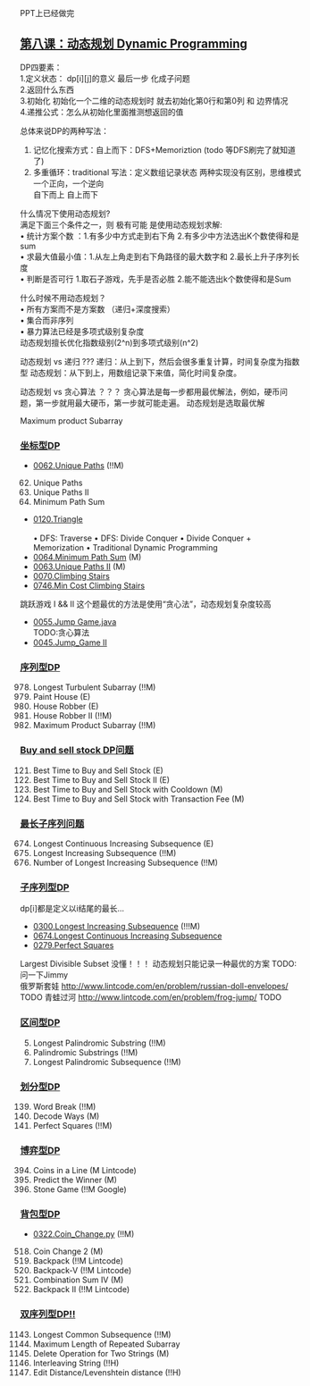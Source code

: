 PPT上已经做完
## [第八课：动态规划 Dynamic Programming]()
DP四要素：<br>
1.定义状态： dp[i][j]的意义  最后一步  化成子问题<br>
2.返回什么东西<br>
3.初始化  初始化一个二维的动态规划时 就去初始化第0行和第0列 和 边界情况 <br>
4.递推公式：怎么从初始化里面推测想返回的值<br>

总体来说DP的两种写法：<br>
1. 记忆化搜索方式：自上而下：DFS+Memoriztion   (todo 等DFS刷完了就知道了)<br>
2. 多重循环：traditional 写法：定义数组记录状态 两种实现没有区别，思维模式一个正向，一个逆向<br>
   自下而上  自上而下<br>

什么情况下使用动态规划?<br>
满足下面三个条件之一，则 极有可能 是使用动态规划求解: <br>
• 统计方案个数 ：1.有多少中方式走到右下角  2.有多少中方法选出K个数使得和是sum <br>
• 求最大值最小值：1.从左上角走到右下角路径的最大数字和  2.最长上升子序列长度 <br>
• 判断是否可行  1.取石子游戏，先手是否必胜  2.能不能选出k个数使得和是Sum <br>

什么时候不用动态规划？<br>
• 所有方案而不是方案数 （递归+深度搜索）<br>
• 集合而非序列<br>
• 暴力算法已经是多项式级别复杂度<br>
    动态规划擅长优化指数级别(2^n)到多项式级别(n^2)<br>

动态规划 vs 递归  ???
递归：从上到下，然后会很多重复计算，时间复杂度为指数型
动态规划：从下到上，用数组记录下来值，简化时间复杂度。

动态规划 vs 贪心算法  ？？？
贪心算法是每一步都用最优解法，例如，硬币问题，第一步就用最大硬币，第一步就可能走遍。
动态规划是选取最优解

Maximum product Subarray

### [坐标型DP]()
- [0062.Unique Paths](Solutions/0062.Unique_Paths.java)  (!!M) <br>

0062. Unique Paths
0063. Unique Paths II 
0064. Minimum Path Sum 

- [0120.Triangle](Solutions/0120.Triangle.java) <br>  
  • DFS: Traverse • DFS: Divide Conquer • Divide Conquer + Memorization • Traditional Dynamic Programming
- [0064.Minimum Path Sum](Solutions/0064.Minimum_Path_Sum.java) (M)<br>
- [0063.Unique Paths II](Solutions/0063.Unique_Paths_II.java) (M)<br>
- [0070.Climbing Stairs](Solutions/0070.Climbing_Stairs.java) <br>
- [0746.Min Cost Climbing Stairs](Solutions/0746.Min_Cost_Climbing_Stairs.java) <br>

跳跃游戏 I && II  这个题最优的方法是使用“贪心法”，动态规划复杂度较高
- [0055.Jump Game.java](Solutions/0055.Jump_Game.java) <br>     TODO:贪心算法
- [0045.Jump_Game II](Solutions/0045.Jump_Game_II.java)  <br>

### [序列型DP]()
978. Longest Turbulent Subarray (!!M)
256. Paint House (E)
198. House Robber (E)
213. House Robber II (!!M)
152. Maximum Product Subarray (!!M)

### [Buy and sell stock DP问题]()
121. Best Time to Buy and Sell Stock (E)
122. Best Time to Buy and Sell Stock II (E)
309. Best Time to Buy and Sell Stock with Cooldown (M)
714. Best Time to Buy and Sell Stock with Transaction Fee (M)

### [最长子序列问题]()
674. Longest Continuous Increasing Subsequence (E)
300. Longest Increasing Subsequence (!!M)
673. Number of Longest Increasing Subsequence (!!M)

### [子序列型DP]()
dp[i]都是定义以i结尾的最长...
- [0300.Longest Increasing Subsequence](Solutions/0300.Longest_Increasing_Subsequence.java) (!!!M) <br>
- [0674.Longest Continuous Increasing Subsequence](Solution/0674.Longest_Continuous_Increasing_Subsequence.java) <br>
- [0279.Perfect Squares](Solutions/0279.Perfect_Squares.java) <br>

Largest Divisible Subset  没懂！！！ 动态规划只能记录一种最优的方案  TODO:问一下Jimmy   
俄罗斯套娃 http://www.lintcode.com/en/problem/russian-doll-envelopes/   TODO
青蛙过河 http://www.lintcode.com/en/problem/frog-jump/   TODO

### [区间型DP]()
005. Longest Palindromic Substring (!!M)
647. Palindromic Substrings (!!M)
516. Longest Palindromic Subsequence (!!M)

### [划分型DP]()
139. Word Break (!!M)
0091. Decode Ways (M)
279. Perfect Squares (!!M)

### [博弈型DP]()
0394. Coins in a Line (M Lintcode)
486. Predict the Winner (M)
877. Stone Game (!!M Google)

### [背包型DP]()
- [0322.Coin_Change.py](Solutions/0322.Coin_Change.py) (!!M) <br> 

0518. Coin Change 2 (M)
0092. Backpack (!!M Lintcode)
0563. Backpack-V (!!M Lintcode)
377. Combination Sum IV (M)
125. Backpack II (!!M Lintcode)

### [双序列型DP!!]()
1143. Longest Common Subsequence (!!M)
0718. Maximum Length of Repeated Subarray 
583. Delete Operation for Two Strings (M)
97. Interleaving String (!!H)
72. Edit Distance/Levenshtein distance (!!H)
